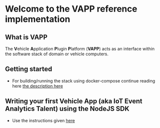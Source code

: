 <!---
  Copyright (c) 2021 Robert Bosch GmbH

  This Source Code Form is subject to the terms of the Mozilla Public
  License, v. 2.0. If a copy of the MPL was not distributed with this
  file, You can obtain one at https://mozilla.org/MPL/2.0/.

  SPDX-License-Identifier: MPL-2.0
-->

# Welcome to the VAPP reference implementation

## What is VAPP

The **V**ehicle **A**pplication **P**lugin **P**latform (**VAPP**) acts as an interface within the software stack of domain or vehicle computers.

## Getting started

- For building/running the stack using docker-compose continue reading here [the description here](docker-compose/)

## Writing your first Vehicle App (aka IoT Event Analytics Talent) using the NodeJS SDK

- Use the instructions given [here](https://github.com/GENIVI/iot-event-analytics/)

